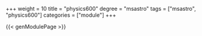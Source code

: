 +++
weight = 10
title = "physics600"
degree = "msastro"
tags = ["msastro", "physics600"]
categories = ["module"]
+++

{{< genModulePage >}}
